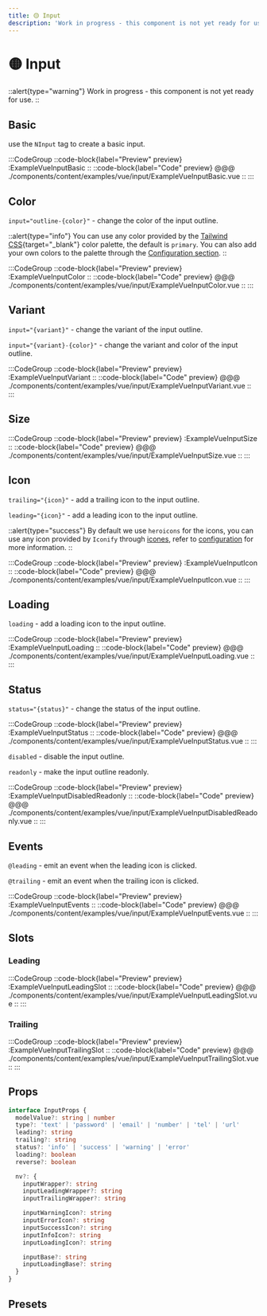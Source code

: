 ```yaml
---
title: 🟡 Input
description: 'Work in progress - this component is not yet ready for use.'
---
```


# 🟡 Input

::alert{type="warning"}
Work in progress - this component is not yet ready for use.
::

## Basic

use the `NInput` tag to create a basic input.

:::CodeGroup
  ::code-block{label="Preview" preview}
    :ExampleVueInputBasic
  ::
  ::code-block{label="Code" preview}
@@@ ./components/content/examples/vue/input/ExampleVueInputBasic.vue
  ::
:::

## Color

<!-- @unocss-skip-start -->
`input="outline-{color}"` - change the color of the input outline.
<!-- @unocss-skip-end -->

::alert{type="info"}
You can use any color provided by the [Tailwind CSS](https://tailwindcss.com/docs/customizing-colors){target="_blank"} color palette, the default is `primary`. You can also add your own colors to the palette through the [Configuration section](/guide/getting-started/configuration).
::

:::CodeGroup
  ::code-block{label="Preview" preview}
    :ExampleVueInputColor
  ::
  ::code-block{label="Code" preview}
@@@ ./components/content/examples/vue/input/ExampleVueInputColor.vue
  ::
:::

## Variant

`input="{variant}"` - change the variant of the input outline.

`input="{variant}-{color}"` - change the variant and color of the input outline.

:::CodeGroup
  ::code-block{label="Preview" preview}
    :ExampleVueInputVariant
  ::
  ::code-block{label="Code" preview}
@@@ ./components/content/examples/vue/input/ExampleVueInputVariant.vue
  ::
:::

## Size

:::CodeGroup
  ::code-block{label="Preview" preview}
    :ExampleVueInputSize
  ::
  ::code-block{label="Code" preview}
@@@ ./components/content/examples/vue/input/ExampleVueInputSize.vue
  ::
:::

## Icon

`trailing="{icon}"` - add a trailing icon to the input outline.

`leading="{icon}"` - add a leading icon to the input outline.

::alert{type="success"}
By default we use `heroicons` for the icons, you can use any icon provided by `Iconify` through [icones](https://icones.js.org/), refer to [configuration](/guide/getting-started/configuration) for more information.
::

:::CodeGroup
  ::code-block{label="Preview" preview}
    :ExampleVueInputIcon
  ::
  ::code-block{label="Code" preview}
@@@ ./components/content/examples/vue/input/ExampleVueInputIcon.vue
  ::
:::

## Loading

`loading` - add a loading icon to the input outline.

:::CodeGroup
  ::code-block{label="Preview" preview}
    :ExampleVueInputLoading
  ::
  ::code-block{label="Code" preview}
@@@ ./components/content/examples/vue/input/ExampleVueInputLoading.vue
  ::
:::

## Status

`status="{status}"` - change the status of the input outline.

:::CodeGroup
  ::code-block{label="Preview" preview}
    :ExampleVueInputStatus
  ::
  ::code-block{label="Code" preview}
@@@ ./components/content/examples/vue/input/ExampleVueInputStatus.vue
  ::
:::

`disabled` - disable the input outline.

`readonly` - make the input outline readonly.

:::CodeGroup
  ::code-block{label="Preview" preview}
    :ExampleVueInputDisabledReadonly
  ::
  ::code-block{label="Code" preview}
@@@ ./components/content/examples/vue/input/ExampleVueInputDisabledReadonly.vue
  ::
:::

## Events

`@leading` - emit an event when the leading icon is clicked.

`@trailing` - emit an event when the trailing icon is clicked.

:::CodeGroup
  ::code-block{label="Preview" preview}
    :ExampleVueInputEvents
  ::
  ::code-block{label="Code" preview}
@@@ ./components/content/examples/vue/input/ExampleVueInputEvents.vue
  ::
:::

## Slots

### Leading

:::CodeGroup
  ::code-block{label="Preview" preview}
    :ExampleVueInputLeadingSlot
  ::
  ::code-block{label="Code" preview}
@@@ ./components/content/examples/vue/input/ExampleVueInputLeadingSlot.vue
  ::
:::

### Trailing

:::CodeGroup
  ::code-block{label="Preview" preview}
    :ExampleVueInputTrailingSlot
  ::
  ::code-block{label="Code" preview}
@@@ ./components/content/examples/vue/input/ExampleVueInputTrailingSlot.vue
  ::
:::

## Props

```ts
interface InputProps {
  modelValue?: string | number
  type?: 'text' | 'password' | 'email' | 'number' | 'tel' | 'url'
  leading?: string
  trailing?: string
  status?: 'info' | 'success' | 'warning' | 'error'
  loading?: boolean
  reverse?: boolean

  nv?: {
    inputWrapper?: string
    inputLeadingWrapper?: string
    inputTrailingWrapper?: string

    inputWarningIcon?: string
    inputErrorIcon?: string
    inputSuccessIcon?: string
    inputInfoIcon?: string
    inputLoadingIcon?: string

    inputBase?: string
    inputLoadingBase?: string
  }
}
```

<!-- @@@ ../packages/ui-nuxt/src/runtime/components/types.d.ts -->

## Presets
